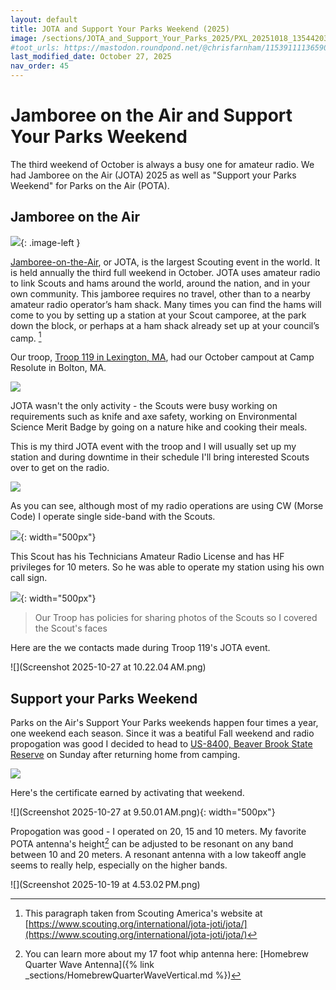 ```yaml
---
layout: default
title: JOTA and Support Your Parks Weekend (2025)
image: /sections/JOTA_and_Support_Your_Parks_2025/PXL_20251018_135442032.jpg
#toot_urls: https://mastodon.roundpond.net/@chrisfarnham/115391111365903069
last_modified_date: October 27, 2025
nav_order: 45
---
```


# Jamboree on the Air and Support Your Parks Weekend

The third weekend of October is always a busy one for amateur radio. We had Jamboree on the Air (JOTA) 2025
as well as "Support your Parks Weekend" for Parks on the Air (POTA).

## Jamboree on the Air

![](JOTA-logo_Brea-Baygents.png){: .image-left }

[Jamboree-on-the-Air](https://www.scouting.org/international/jota-joti/jota/), or JOTA, is the largest Scouting event in the world. It is held annually the third full weekend in October. JOTA uses amateur radio to link Scouts and hams around the world, around the nation, and in your own community. This jamboree requires no travel, other than to a nearby amateur radio operator’s ham shack. Many times you can find the hams will come to you by setting up a station at your Scout camporee, at the park down the block, or perhaps at a ham shack already set up at your council’s camp. [^1]

[^1]: This paragraph taken from Scouting America's website at [https://www.scouting.org/international/jota-joti/jota/](https://www.scouting.org/international/jota-joti/jota/)


Our troop, [Troop 119 in Lexington, MA](https://www.troop119.com/), had our October campout at
Camp Resolute in Bolton, MA.

![](PXL_20251018_135442032.jpg)

JOTA wasn't the only activity - the Scouts were busy working on requirements such as knife and axe safety, working on Environmental Science Merit Badge by going on a nature hike and cooking their meals.

This is my third JOTA event with the troop and I will usually set up my station and during downtime
in their schedule I'll bring interested Scouts over to get on the radio.

![](PXL_20251018_153122558.jpg)

As you can see, although most of my radio operations are using CW (Morse Code) I operate single side-band with the Scouts.

![](PXL_20251018_161257467.jpg){: width="500px"}

This Scout has his Technicians Amateur Radio License and has HF privileges for 10 meters. So he was able to operate my station using his own call sign.

![](PXL_20251018_161410567.jpg){: width="500px"}

> Our Troop has policies for sharing photos of the Scouts so I covered the Scout's faces


Here are the we contacts made during Troop 119's JOTA event.

![](Screenshot 2025-10-27 at 10.22.04 AM.png)



## Support your Parks Weekend

Parks on the Air's Support Your Parks weekends happen four times a year, one weekend each season.
Since it was a beatiful Fall weekend and radio propogation was good I decided to
head to [US-8400, Beaver Brook State Reserve](https://pota.app/#/park/US-8400) on Sunday after
returning home from camping.

![](PXL_20251019_180510255.jpg)

Here's the certificate earned by activating that weekend.

![](Screenshot 2025-10-27 at 9.50.01 AM.png){: width="500px"}

Propogation was good - I operated on 20, 15 and 10 meters. My favorite POTA antenna's height[^2] can
be adjusted to be resonant on any band between 10 and 20 meters. A resonant antenna with a low
takeoff angle seems to really help, especially on the higher bands.

![](Screenshot 2025-10-19 at 4.53.02 PM.png)

[^2]: You can learn more about my 17 foot whip antenna here: [Homebrew Quarter Wave Antenna]({% link _sections/HomebrewQuarterWaveVertical.md %})

